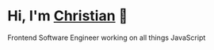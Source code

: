 # Hi, I'm [Christian](https://christianipanaque.com) 👋

Frontend Software Engineer working on all things JavaScript
